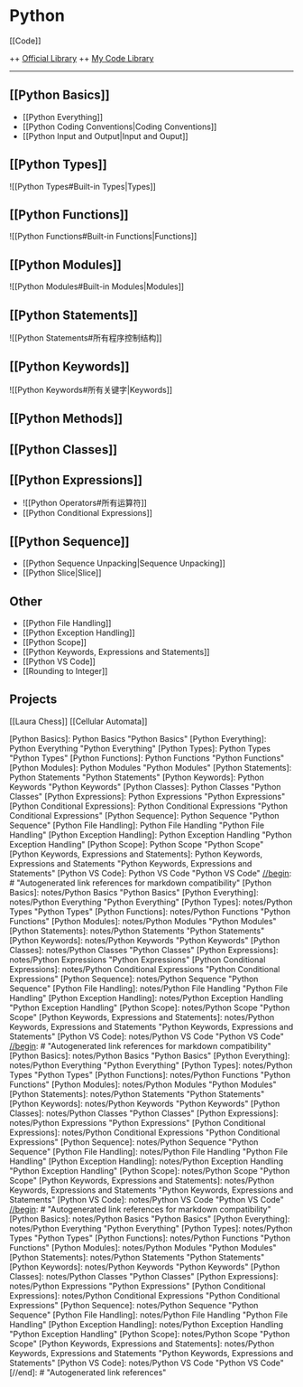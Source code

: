 # Python

[[Code]]

++ [Official Library](https://docs.python.org/3.9/library/index.html)
++ [My Code Library](file:///D:/OneDrive1/6-UT/62-CB/62.01-python)

---

## [[Python Basics]]

* [[Python Everything]]
* [[Python Coding Conventions|Coding Conventions]]
* [[Python Input and Output|Input and Ouput]]

## [[Python Types]]

![[Python Types#Built-in Types|Types]]

## [[Python Functions]]

![[Python Functions#Built-in Functions|Functions]]

## [[Python Modules]]

![[Python Modules#Built-in Modules|Modules]]

## [[Python Statements]]

![[Python Statements#所有程序控制结构]]

## [[Python Keywords]]

![[Python Keywords#所有关键字|Keywords]]

## [[Python Methods]]

## [[Python Classes]]

## [[Python Expressions]]

* ![[Python Operators#所有运算符]]
* [[Python Conditional Expressions]]

## [[Python Sequence]]

* [[Python Sequence Unpacking|Sequence Unpacking]]
* [[Python Slice|Slice]]

## Other

* [[Python File Handling]]
* [[Python Exception Handling]]
* [[Python Scope]]
* [[Python Keywords, Expressions and Statements]]
* [[Python VS Code]]
* [[Rounding to Integer]]

## Projects

[[Laura Chess]]
[[Cellular Automata]]

[//begin]: # "Autogenerated link references for markdown compatibility"
[Python Basics]: Python Basics "Python Basics"
[Python Everything]: Python Everything "Python Everything"
[Python Types]: Python Types "Python Types"
[Python Functions]: Python Functions "Python Functions"
[Python Modules]: Python Modules "Python Modules"
[Python Statements]: Python Statements "Python Statements"
[Python Keywords]: Python Keywords "Python Keywords"
[Python Classes]: Python Classes "Python Classes"
[Python Expressions]: Python Expressions "Python Expressions"
[Python Conditional Expressions]: Python Conditional Expressions "Python Conditional Expressions"
[Python Sequence]: Python Sequence "Python Sequence"
[Python File Handling]: Python File Handling "Python File Handling"
[Python Exception Handling]: Python Exception Handling "Python Exception Handling"
[Python Scope]: Python Scope "Python Scope"
[Python Keywords, Expressions and Statements]: Python Keywords, Expressions and Statements "Python Keywords, Expressions and Statements"
[Python VS Code]: Python VS Code "Python VS Code"
[//begin]: # "Autogenerated link references for markdown compatibility"
[Python Basics]: notes/Python Basics "Python Basics"
[Python Everything]: notes/Python Everything "Python Everything"
[Python Types]: notes/Python Types "Python Types"
[Python Functions]: notes/Python Functions "Python Functions"
[Python Modules]: notes/Python Modules "Python Modules"
[Python Statements]: notes/Python Statements "Python Statements"
[Python Keywords]: notes/Python Keywords "Python Keywords"
[Python Classes]: notes/Python Classes "Python Classes"
[Python Expressions]: notes/Python Expressions "Python Expressions"
[Python Conditional Expressions]: notes/Python Conditional Expressions "Python Conditional Expressions"
[Python Sequence]: notes/Python Sequence "Python Sequence"
[Python File Handling]: notes/Python File Handling "Python File Handling"
[Python Exception Handling]: notes/Python Exception Handling "Python Exception Handling"
[Python Scope]: notes/Python Scope "Python Scope"
[Python Keywords, Expressions and Statements]: notes/Python Keywords, Expressions and Statements "Python Keywords, Expressions and Statements"
[Python VS Code]: notes/Python VS Code "Python VS Code"
[//begin]: # "Autogenerated link references for markdown compatibility"
[Python Basics]: notes/Python Basics "Python Basics"
[Python Everything]: notes/Python Everything "Python Everything"
[Python Types]: notes/Python Types "Python Types"
[Python Functions]: notes/Python Functions "Python Functions"
[Python Modules]: notes/Python Modules "Python Modules"
[Python Statements]: notes/Python Statements "Python Statements"
[Python Keywords]: notes/Python Keywords "Python Keywords"
[Python Classes]: notes/Python Classes "Python Classes"
[Python Expressions]: notes/Python Expressions "Python Expressions"
[Python Conditional Expressions]: notes/Python Conditional Expressions "Python Conditional Expressions"
[Python Sequence]: notes/Python Sequence "Python Sequence"
[Python File Handling]: notes/Python File Handling "Python File Handling"
[Python Exception Handling]: notes/Python Exception Handling "Python Exception Handling"
[Python Scope]: notes/Python Scope "Python Scope"
[Python Keywords, Expressions and Statements]: notes/Python Keywords, Expressions and Statements "Python Keywords, Expressions and Statements"
[Python VS Code]: notes/Python VS Code "Python VS Code"
[//begin]: # "Autogenerated link references for markdown compatibility"
[Python Basics]: notes/Python Basics "Python Basics"
[Python Everything]: notes/Python Everything "Python Everything"
[Python Types]: notes/Python Types "Python Types"
[Python Functions]: notes/Python Functions "Python Functions"
[Python Modules]: notes/Python Modules "Python Modules"
[Python Statements]: notes/Python Statements "Python Statements"
[Python Keywords]: notes/Python Keywords "Python Keywords"
[Python Classes]: notes/Python Classes "Python Classes"
[Python Expressions]: notes/Python Expressions "Python Expressions"
[Python Conditional Expressions]: notes/Python Conditional Expressions "Python Conditional Expressions"
[Python Sequence]: notes/Python Sequence "Python Sequence"
[Python File Handling]: notes/Python File Handling "Python File Handling"
[Python Exception Handling]: notes/Python Exception Handling "Python Exception Handling"
[Python Scope]: notes/Python Scope "Python Scope"
[Python Keywords, Expressions and Statements]: notes/Python Keywords, Expressions and Statements "Python Keywords, Expressions and Statements"
[Python VS Code]: notes/Python VS Code "Python VS Code"
[//end]: # "Autogenerated link references"